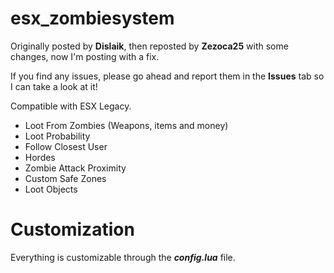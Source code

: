 # esx_zombiesystem
Originally posted by **Dislaik**, then reposted by **Zezoca25** with some changes, now I'm posting with a fix.

If you find any issues, please go ahead and report them in the **Issues** tab so I can take a look at it!

Compatible with ESX Legacy.

* Loot From Zombies (Weapons, items and money)
* Loot Probability
* Follow Closest User
* Hordes
* Zombie Attack Proximity
* Custom Safe Zones
* Loot Objects

# Customization
Everything is customizable through the ***config.lua*** file.
